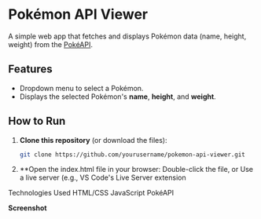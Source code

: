 # Pokémon API Viewer  

A simple web app that fetches and displays Pokémon data (name, height, weight) from the [PokéAPI](https://pokeapi.co/).  

## Features  
- Dropdown menu to select a Pokémon.  
- Displays the selected Pokémon's **name**, **height**, and **weight**.  

## How to Run  
1. **Clone this repository** (or download the files):  
   ```bash  
   git clone https://github.com/yourusername/pokemon-api-viewer.git

2. **Open the index.html file in your browser:
   Double-click the file, or
   Use a live server (e.g., VS Code's Live Server extension

Technologies Used
HTML/CSS
JavaScript
PokéAPI

**Screenshot**
